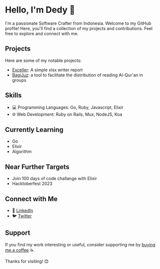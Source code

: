 # Hello, I'm Dedy 👋

I'm a passionate Software Crafter from Indonesia. Welcome to my GitHub profile! Here, you'll find a collection of my projects and contributions. Feel free to explore and connect with me.

## Projects

Here are some of my notable projects:

- [Exceller](https://github.com/walvisk/exceller): A simple xlsx writer report
- [BagiJuz](https://github.com/walvisk/bagijuz):  a tool to facilitate the distribution of reading Al-Qur'an in groups

## Skills

- 💻 Programming Languages: Go, Ruby, Javascript, Elixir
- 🌐 Web Development: Ruby on Rails, Mux, NodeJS, Koa

## Currently Learning
- Go
- Elixir
- Algorithm

## Near Further Targets
- Join 100 days of code challange with Elixir
- Hacktoberfest 2023

## Connect with Me
- 💼 [LinkedIn](https://www.linkedin.com/in/dedy-puji-jayanto-209761107/)
- 🐦 [Twitter](https://twitter.com/pujidjayanto)

## Support

If you find my work interesting or useful, consider supporting me by [buying me a coffee](https://saweria.co/dedypuji) ☕️.

Thanks for visiting! 😊
